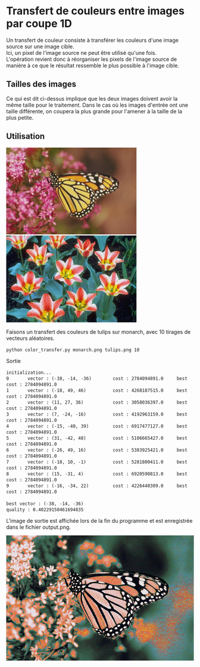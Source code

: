 # Transfert de couleurs entre images par coupe 1D

Un transfert de couleur consiste à transférer les couleurs d'une image source sur une image cible.<br/>
Ici, un pixel de l'image source ne peut être utilisé qu'une fois.<br/>
L'opération revient donc à réorganiser les pixels de l'image source
de manière à ce que le résultat ressemble le plus possible à l'image cible.

## Tailles des images

Ce qui est dit ci-dessus implique que les deux images doivent avoir la même taille pour le traitement.
Dans le cas où les images d'entrée ont une taille différente, on coupera la plus grande pour l'amener à la taille de la plus petite.

## Utilisation

<img src="monarch.png" width="350"/> <img src="tulips.png" width="350"/>

Faisons un transfert des couleurs de tulips sur monarch, avec 10 tirages de vecteurs aléatoires.
```
python color_transfer.py monarch.png tulips.png 10
```
Sortie
```
initialization...
0       vector : (-38, -14, -36)        cost : 2784094891.0     best cost : 2784094891.0
1       vector : (-18, 49, 46)          cost : 4268187515.0     best cost : 2784094891.0
2       vector : (11, 27, 36)           cost : 3058036397.0     best cost : 2784094891.0
3       vector : (7, -24, -16)          cost : 4192963159.0     best cost : 2784094891.0
4       vector : (-15, -40, 39)         cost : 6917477127.0     best cost : 2784094891.0
5       vector : (31, -42, 48)          cost : 5106665427.0     best cost : 2784094891.0
6       vector : (-26, 49, 16)          cost : 5383925421.0     best cost : 2784094891.0
7       vector : (-18, 10, -1)          cost : 5281800411.0     best cost : 2784094891.0
8       vector : (15, -31, 4)           cost : 6920590813.0     best cost : 2784094891.0
9       vector : (-16, -34, 22)         cost : 4226440309.0     best cost : 2784094891.0

best vector : (-38, -14, -36)
quality : 0.40229150461694835
```

L'image de sortie est affichée lors de la fin du programme et est enregistrée dans le fichier output.png.

<img src="output.png" width="600"/>
